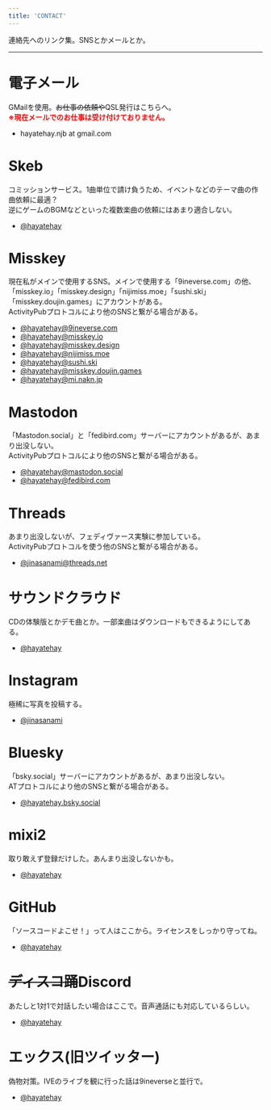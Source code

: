 ```yaml
---
title: 'CONTACT'
---
```


連絡先へのリンク集。SNSとかメールとか。

---

# 電子メール
GMailを使用。<s>お仕事の依頼や</s>QSL発行はこちらへ。<br>
**<font color="#ff0000">※現在メールでのお仕事は受け付けておりません。</font>**
- hayatehay.njb at gmail.com

# Skeb
コミッションサービス。1曲単位で請け負うため、イベントなどのテーマ曲の作曲依頼に最適？<br>
逆にゲームのBGMなどといった複数楽曲の依頼にはあまり適合しない。
- [@hayatehay](https://skeb.jp/@hayatehay)

# Misskey
現在私がメインで使用するSNS。メインで使用する「9ineverse.com」の他、「misskey.io」「misskey.design」「nijimiss.moe」「sushi.ski」「misskey.doujin.games」にアカウントがある。<br>
ActivityPubプロトコルにより他のSNSと繋がる場合がある。
- [@hayatehay@9ineverse.com](https://9ineverse.com/@hayatehay)
- [@hayatehay@misskey.io](https://misskey.io/@hayatehay)
- [@hayatehay@misskey.design](https://misskey.design/@hayatehay)
- [@hayatehay@nijimiss.moe](https://nijimiss.moe/@hayatehay)
- [@hayatehay@sushi.ski](https://sushi.ski/@hayatehay)
- [@hayatehay@misskey.doujin.games](https://misskey.doujin.games/@hayatehay)
- [@hayatehay@mi.nakn.jp](https://mi.nakn.jp/@hayatehay)

# Mastodon
「Mastodon.social」と「fedibird.com」サーバーにアカウントがあるが、あまり出没しない。<br>
ActivityPubプロトコルにより他のSNSと繋がる場合がある。
- [@hayatehay@mastodon.social](https://mastodon.social/@hayatehay)
- [@hayatehay@fedibird.com](https://fedibird.com/@hayatehay)

# Threads
あまり出没しないが、フェディヴァース実験に参加している。<br>
ActivityPubプロトコルを使う他のSNSと繋がる場合がある。
- [@jinasanami@threads.net](https://www.threads.net/@jinasanami)

# サウンドクラウド
CDの体験版とかデモ曲とか。一部楽曲はダウンロードもできるようにしてある。
- [@hayatehay](https://soundcloud.com/hayatehay)

# Instagram
極稀に写真を投稿する。
- [@jinasanami](https://www.instagram.com/jinasanami)

# Bluesky
「bsky.social」サーバーにアカウントがあるが、あまり出没しない。<br>
ATプロトコルにより他のSNSと繋がる場合がある。
- [@hayatehay.bsky.social](https://bsky.app/profile/hayatehay.bsky.social)

# mixi2
取り敢えず登録だけした。あんまり出没しないかも。
- [@hayatehay](https://mixi.social/@hayatehay)

# GitHub
「ソースコードよこせ！」って人はここから。ライセンスをしっかり守ってね。
- [@hayatehay](https://github.com/hayatehay)

# <s>ディスコ踊</s>Discord
あたしと1対1で対話したい場合はここで。音声通話にも対応しているらしい。
- [@hayatehay](https://discordapp.com/users/700138315889901650)

# エックス(旧ツイッター)
偽物対策。IVEのライブを観に行った話は9ineverseと並行で。
- [@hayatehay](https://x.com/hayatehay)
